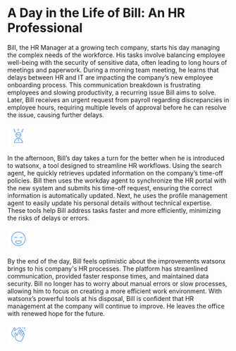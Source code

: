 # A Day in the Life of Bill: An HR Professional

Bill, the HR Manager at a growing tech company, starts his day managing the complex needs of the workforce. His tasks involve balancing employee well-being with the security of sensitive data, often leading to long hours of meetings and paperwork. During a morning team meeting, he learns that delays between HR and IT are impacting the company’s new employee onboarding process. This communication breakdown is frustrating employees and slowing productivity, a recurring issue Bill aims to solve. Later, Bill receives an urgent request from payroll regarding discrepancies in employee hours, requiring multiple levels of approval before he can resolve the issue, causing further delays.

<img width="50" alt="image" src="business_story_assets/1.png">


In the afternoon, Bill’s day takes a turn for the better when he is introduced to watsonx, a tool designed to streamline HR workflows. Using the search agent, he quickly retrieves updated information on the company’s time-off policies. Bill then uses the workday agent to synchronize the HR portal with the new system and submits his time-off request, ensuring the correct information is automatically updated. Next, he uses the profile management agent to easily update his personal details without technical expertise. These tools help Bill address tasks faster and more efficiently, minimizing the risks of delays or errors.

<img width="50" alt="image" src="business_story_assets/2.png">


By the end of the day, Bill feels optimistic about the improvements watsonx brings to his company's HR processes. The platform has streamlined communication, provided faster response times, and maintained data security. Bill no longer has to worry about manual errors or slow processes, allowing him to focus on creating a more efficient work environment. With watsonx’s powerful tools at his disposal, Bill is confident that HR management at the company will continue to improve. He leaves the office with renewed hope for the future.

<img width="50" alt="image" src="business_story_assets/3.png">
